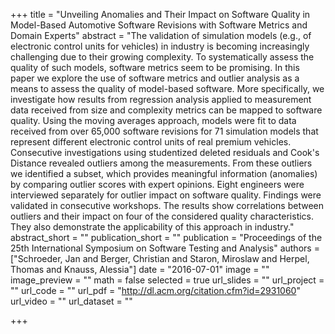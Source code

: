 +++
title = "Unveiling Anomalies and Their Impact on Software Quality in Model-Based Automotive Software Revisions with Software Metrics and Domain Experts"
abstract = "The validation of simulation models (e.g., of electronic control units for vehicles) in industry is becoming increasingly challenging due to their growing complexity. To systematically assess the quality of such models, software metrics seem to be promising. In this paper we explore the use of software metrics and outlier analysis as a means to assess the quality of model-based software. More specifically, we investigate how results from regression analysis applied to measurement data received from size and complexity metrics can be mapped to software quality. Using the moving averages approach, models were fit to data received from over 65,000 software revisions for 71 simulation models that represent different electronic control units of real premium vehicles. Consecutive investigations using studentized deleted residuals and Cook's Distance revealed outliers among the measurements. From these outliers we identified a subset, which provides meaningful information (anomalies) by comparing outlier scores with expert opinions. Eight engineers were interviewed separately for outlier impact on software quality. Findings were validated in consecutive workshops. The results show correlations between outliers and their impact on four of the considered quality characteristics. They also demonstrate the applicability of this approach in industry."
abstract_short = ""
publication_short = ""
publication = "Proceedings of the 25th International Symposium on Software Testing and Analysis"
authors = ["Schroeder, Jan and Berger, Christian and Staron, Miroslaw and Herpel, Thomas and Knauss, Alessia"]
date = "2016-07-01"
image = ""
image_preview = ""
math = false
selected = true
url_slides = ""
url_project = ""
url_code = ""
url_pdf = "http://dl.acm.org/citation.cfm?id=2931060"
url_video = ""
url_dataset = ""

+++
